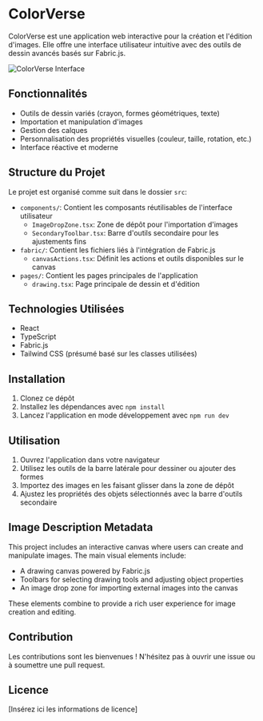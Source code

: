 # ColorVerse

ColorVerse est une application web interactive pour la création et l'édition d'images. Elle offre une interface utilisateur intuitive avec des outils de dessin avancés basés sur Fabric.js.



![ColorVerse Interface](https://github.com/AdnaneBoufarra/ColorVerse/blob/main/colorize/public/colorverse.png)

## Fonctionnalités

- Outils de dessin variés (crayon, formes géométriques, texte)
- Importation et manipulation d'images
- Gestion des calques
- Personnalisation des propriétés visuelles (couleur, taille, rotation, etc.)
- Interface réactive et moderne

## Structure du Projet

Le projet est organisé comme suit dans le dossier `src`:

- `components/`: Contient les composants réutilisables de l'interface utilisateur
  - `ImageDropZone.tsx`: Zone de dépôt pour l'importation d'images
  - `SecondaryToolbar.tsx`: Barre d'outils secondaire pour les ajustements fins
- `fabric/`: Contient les fichiers liés à l'intégration de Fabric.js
  - `canvasActions.tsx`: Définit les actions et outils disponibles sur le canvas
- `pages/`: Contient les pages principales de l'application
  - `drawing.tsx`: Page principale de dessin et d'édition

## Technologies Utilisées

- React
- TypeScript
- Fabric.js
- Tailwind CSS (présumé basé sur les classes utilisées)

## Installation

1. Clonez ce dépôt
2. Installez les dépendances avec `npm install`
3. Lancez l'application en mode développement avec `npm run dev`

## Utilisation

1. Ouvrez l'application dans votre navigateur
2. Utilisez les outils de la barre latérale pour dessiner ou ajouter des formes
3. Importez des images en les faisant glisser dans la zone de dépôt
4. Ajustez les propriétés des objets sélectionnés avec la barre d'outils secondaire

## Image Description Metadata

This project includes an interactive canvas where users can create and manipulate images. The main visual elements include:

- A drawing canvas powered by Fabric.js
- Toolbars for selecting drawing tools and adjusting object properties
- An image drop zone for importing external images into the canvas

These elements combine to provide a rich user experience for image creation and editing.

## Contribution

Les contributions sont les bienvenues ! N'hésitez pas à ouvrir une issue ou à soumettre une pull request.

## Licence

[Insérez ici les informations de licence]